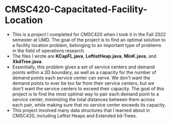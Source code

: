 # CMSC420-Capacitated-Facility-Location

- This is a project I completed for CMSC420 when I took it in the Fall 2022 semester at UMD. The goal of the project is to find an optimal solution to a facility location problem, belonging to an important type of problems in the field of operations research.
- The files I wrote are **KCapFL.java**, **LeftistHeap.java**, **MinK.java**, and **XkdTree.java**. 
- Essentially, this problem gives a set of service centers and demand points within a 2D boundary, as well as a capacity for the number of demand points each service center can serve. We don't want the demand points to ever be too far from their service centers, but we don't want the service centers to exceed their capacity. The goal of this project is to find the most optimal way to pair each demand point to a service center, minimizing the total distances between them across each pair, while making sure that no service center exceeds its capacity.
- This project involved many data structures that I learned about in CMSC420, including Leftist Heaps and Extended kd-Trees.
